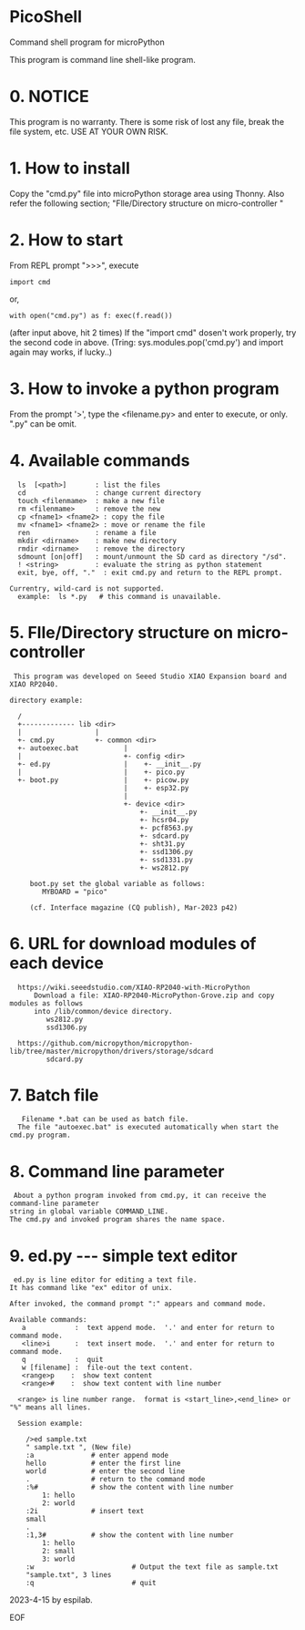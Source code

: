 # PicoShell
Command shell program for microPython 

This program is command line shell-like program.  


# 0. NOTICE
This program is no warranty. There is some risk of lost any file, break the file system, etc.
USE AT YOUR OWN RISK.

# 1. How to install
Copy the "cmd.py" file into microPython storage area using Thonny.
Also refer the following section; "Flle/Directory structure on micro-controller "

# 2. How to start
From REPL prompt ">>>", execute

    import cmd

or,

    with open("cmd.py") as f: exec(f.read())

(after input above, hit <enter> 2 times) 
If the "import cmd"  dosen't work properly, try the second code in above. (Tring: sys.modules.pop('cmd.py') and import again may works, if lucky..)
    

# 3. How to invoke a python program
From the prompt '>',  type the <filename.py>  and enter to execute, or <filename> only.
".py" can be omit.


# 4. Available commands
      ls  [<path>]       : list the files 
      cd                 : change current directory
      touch <filenmame>  : make a new file 
      rm <filenmame>     : remove the new  
      cp <fname1> <fname2> : copy the file         
      mv <fname1> <fname2> : move or rename the file
      ren                : rename a file
      mkdir <dirname>    : make new directory
      rmdir <dirname>    : remove the directory
      sdmount [on|off]   : mount/unmount the SD card as directory "/sd".
      ! <string>         : evaluate the string as python statement
      exit, bye, off, "."  : exit cmd.py and return to the REPL prompt.

    Currentry, wild-card is not supported.  
      example:  ls *.py   # this command is unavailable.    


# 5. Flle/Directory structure on micro-controller 

     This program was developed on Seeed Studio XIAO Expansion board and XIAO RP2040.

    directory example:

      /
      +------------- lib <dir> 
      |                  |
      +- cmd.py          +- common <dir>
      +- autoexec.bat           |  
      |                         +- config <dir> 
      +- ed.py                  |    +- __init__.py
      |                         |    +- pico.py
      +- boot.py                |    +- picow.py
                                |    +- esp32.py
                                |
                                +- device <dir>
                                    +- __init__.py
                                    +- hcsr04.py
                                    +- pcf8563.py
                                    +- sdcard.py
                                    +- sht31.py
                                    +- ssd1306.py
                                    +- ssd1331.py
                                    +- ws2812.py

         boot.py set the global variable as follows:
            MYBOARD = "pico"

         (cf. Interface magazine (CQ publish), Mar-2023 p42)


# 6. URL for download modules of each device
  
      https://wiki.seeedstudio.com/XIAO-RP2040-with-MicroPython
          Download a file: XIAO-RP2040-MicroPython-Grove.zip and copy modules as follows
          into /lib/common/device directory.
             ws2812.py  
             ssd1306.py

      https://github.com/micropython/micropython-lib/tree/master/micropython/drivers/storage/sdcard
             sdcard.py 


# 7. Batch file
       Filename *.bat can be used as batch file.
      The file "autoexec.bat" is executed automatically when start the cmd.py program.


# 8. Command line parameter
     About a python program invoked from cmd.py, it can receive the command-line parameter
    string in global variable COMMAND_LINE.  
    The cmd.py and invoked program shares the name space.


# 9. ed.py --- simple text editor
     ed.py is line editor for editing a text file.  
    It has command like "ex" editor of unix.
 
    After invoked, the command prompt ":" appears and command mode.

    Available commands:
       a            :  text append mode.  '.' and enter for return to command mode.
       <line>i      :  text insert mode.  '.' and enter for return to command mode.
       q            :  quit
       w [filename] :  file-out the text content.
       <range>p    :  show text content
       <range>#    :  show text content with line number

      <range> is line number range.  format is <start_line>,<end_line> or "%" means all lines. 
  
      Session example:

        />ed sample.txt
        " sample.txt ", (New file)
        :a              # enter append mode
        hello           # enter the first line
        world           # enter the second line
        .               # return to the command mode
        :%#             # show the content with line number
            1: hello
            2: world
        :2i             # insert text
        small
        .
        :1,3#           # show the content with line number
            1: hello
            2: small
            3: world
        :w                        # Output the text file as sample.txt
        "sample.txt", 3 lines
        :q                        # quit 


2023-4-15 by espilab.

EOF

